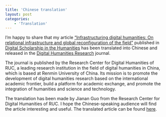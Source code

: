 ```yaml
---
title: 'Chinese translation'
layout: post
categories:
    - 'Translation'
---
```


I’m happy to share that my article [“Infrastructuring digital humanities: On relational infrastructure and global reconfiguration of the field”](https://academic.oup.com/dsh/article/37/2/534/6372159) published in [Digital Scholarship in the Humanities](https://academic.oup.com/dsh) has been translated into Chinese and released in the [Digital Humanities Research](http://dhr.ruc.edu.cn/EN/2096-9155/current.shtml) journal. 

The journal is published by the Research Center for Digital Humanities of RUC, a leading research institution in the field of digital humanities in China, which is based at Renmin University of China. Its mission is to promote the development of digital humanities research based on the international academic frontier, build a platform for academic exchange, and promote the integration of humanities and science and technology.

The translation has been made by Jianan Guo from the Research Center for Digital Humanities of RUC. I hope the Chinese-speaking audience will find the article interesting and useful. The translated article can be found [here](http://dhr.ruc.edu.cn/EN/Y2023/V3/I1/24).

